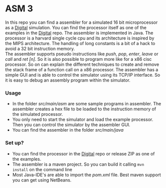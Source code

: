 # ASM 3 #

In this repo you can find a assembler for a simulated 16 bit microprocessor as a [Digital](https://github.com/hneemann/Digital/) 
simulation. You can find the processor itself as one of the examples in the [Digital](https://github.com/hneemann/Digital/) repo.
The assembler is implemented in Java. 
The processor is a harvard single cycle cpu and its architecture is inspired by the MIPS architecture.
The handling of long constants is a bit of a hack to avoid a 32 bit instruction memory.   
The assembler supports pseudo instructions like *push*, *pop*, *enter*, *leave* or *call* and *ret [n]*. 
So it is also possible to program more like for a x86 cisc processor. So on can explain the different techniques to 
create and remove the stack frame of a function call on a x86 processor. 
The assembler has a simple GUI and is able to control the simulator using its TCP/IP interface. 
So it is easy to debug an assembly program within the simulator. 

### Usage ###

* In the folder *src/main/asm* are some sample programs in assembler. 
  The assembler creates a hex file to be loaded to the instruction memory of the simulated processor.
* You only need to start the simulator and load the example processor. Then you can control the simulator 
  by the assembler GUI.
* You can find the assembler in the folder *src/main/java*

### Set up? ###

* You can find the processor in the [Digital](https://github.com/hneemann/Digital/) repo or release ZIP as one of the examples.
* The assembler is a maven project. So you can build it calling `mvn install` on the command line
* Most Java-IDE's are able to import the *pom.xml* file. Best maven support you can get using NetBeans.
